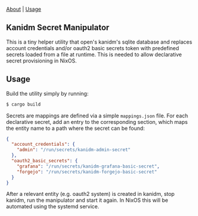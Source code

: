 [About](#kanidm-secret-manipulator) \| [Usage](#usage)

## Kanidm Secret Manipulator

This is a tiny helper utility that open's kanidm's sqlite database and replaces account credentials
and/or oauth2 basic secrets token with predefined secrets loaded from a file at runtime.
This is needed to allow declarative secret provisioning in NixOS.

## Usage

Build the utility simply by running:

```bash
$ cargo build
```

Secrets are mappings are defined via a simple `mappings.json` file.
For each declarative secret, add an entry to the corresponding section,
which maps the entity name to a path where the secret can be found:

```json
{
  "account_credentials": {
    "admin": "/run/secrets/kanidm-admin-secret"
  },
  "oauth2_basic_secrets": {
    "grafana": "/run/secrets/kanidm-grafana-basic-secret",
    "forgejo": "/run/secrets/kanidm-forgejo-basic-secret"
  }
}
```

After a relevant entity (e.g. oauth2 system) is created in kanidm, stop kanidm, run the manipulator and start it again.
In NixOS this will be automated using the systemd service.
